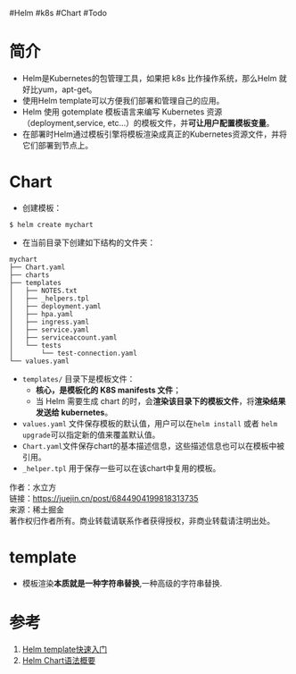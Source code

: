 #Helm #k8s #Chart #Todo 

# 简介
- Helm是Kubernetes的包管理工具，如果把 k8s 比作操作系统，那么Helm 就好比yum，apt-get。
- 使用Helm template可以方便我们部署和管理自己的应用。
- Helm 使用 gotemplate 模板语言来编写 Kubernetes 资源（deployment,service, etc...）的模板文件，并**可让用户配置模板变量**。
- 在部署时Helm通过模板引擎将模板渲染成真正的Kubernetes资源文件，并将它们部署到节点上。

# Chart
- 创建模板：
```shell
$ helm create mychart
```

- 在当前目录下创建如下结构的文件夹：
```shell
mychart
├── Chart.yaml
├── charts
├── templates
│   ├── NOTES.txt
│   ├── _helpers.tpl
│   ├── deployment.yaml
│   ├── hpa.yaml
│   ├── ingress.yaml
│   ├── service.yaml
│   ├── serviceaccount.yaml
│   └── tests
│       └── test-connection.yaml
└── values.yaml
```

-   `templates/` 目录下是模板文件：
	- **核心，是模板化的 K8S manifests 文件**；
	- 当 Helm 需要生成 chart 的时，会**渲染该目录下的模板文件**，将**渲染结果发送给 kubernetes**。
-   `values.yaml` 文件保存模板的默认值，用户可以在`helm install` 或者 `helm upgrade`可以指定新的值来覆盖默认值。
-   `Chart.yaml`文件保存chart的基本描述信息，这些描述信息也可以在模板中被引用。
-   `_helper.tpl` 用于保存一些可以在该chart中复用的模板。

  
作者：水立方  
链接：https://juejin.cn/post/6844904199818313735  
来源：稀土掘金  
著作权归作者所有。商业转载请联系作者获得授权，非商业转载请注明出处。

# template
-   模板渲染**本质就是一种字符串替换**,一种高级的字符串替换.



# 参考
1. [Helm template快速入门 ](https://juejin.cn/post/6844904199818313735#heading-0)
2. [Helm Chart语法概要 ](https://www.cnblogs.com/ssgeek/p/15511387.html)